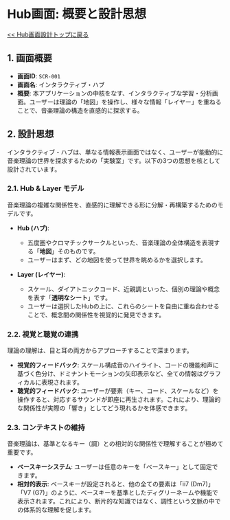 # Hub画面: 概要と設計思想

[<< Hub画面設計トップに戻る](../0003.hub.md)

## 1. 画面概要

- **画面ID**: `SCR-001`
- **画面名**: インタラクティブ・ハブ
- **概要**: 本アプリケーションの中核をなす、インタラクティブな学習・分析画面。ユーザーは理論の「地図」を操作し、様々な情報「レイヤー」を重ねることで、音楽理論の構造を直感的に探求する。

## 2. 設計思想

インタラクティブ・ハブは、単なる情報表示画面ではなく、ユーザーが能動的に音楽理論の世界を探求するための「実験室」です。以下の3つの思想を核として設計されています。

### 2.1. Hub & Layer モデル

音楽理論の複雑な関係性を、直感的に理解できる形に分解・再構築するためのモデルです。

- **Hub (ハブ)**:

  - 五度圏やクロマチックサークルといった、音楽理論の全体構造を表現する「**地図**」そのものです。
  - ユーザーはまず、どの地図を使って世界を眺めるかを選択します。

- **Layer (レイヤー)**:
  - スケール、ダイアトニックコード、近親調といった、個別の理論や概念を表す「**透明なシート**」です。
  - ユーザーは選択したHubの上に、これらのシートを自由に重ね合わせることで、概念間の関係性を視覚的に発見できます。

### 2.2. 視覚と聴覚の連携

理論の理解は、目と耳の両方からアプローチすることで深まります。

- **視覚的フィードバック**: スケール構成音のハイライト、コードの機能和声に基づく色分け、ドミナントモーションの矢印表示など、全ての情報はグラフィカルに表現されます。
- **聴覚的フィードバック**: ユーザーが要素（キー、コード、スケールなど）を操作すると、対応するサウンドが即座に再生されます。これにより、理論的な関係性が実際の「響き」としてどう現れるかを体感できます。

### 2.3. コンテキストの維持

音楽理論は、基準となるキー（調）との相対的な関係性で理解することが極めて重要です。

- **ベースキーシステム**: ユーザーは任意のキーを「ベースキー」として固定できます。
- **相対的表示**: ベースキーが設定されると、他の全ての要素は「ii7 (Dm7)」「V7 (G7)」のように、ベースキーを基準としたディグリーネームや機能で表示されます。これにより、断片的な知識ではなく、調性という文脈の中での体系的な理解を促します。
